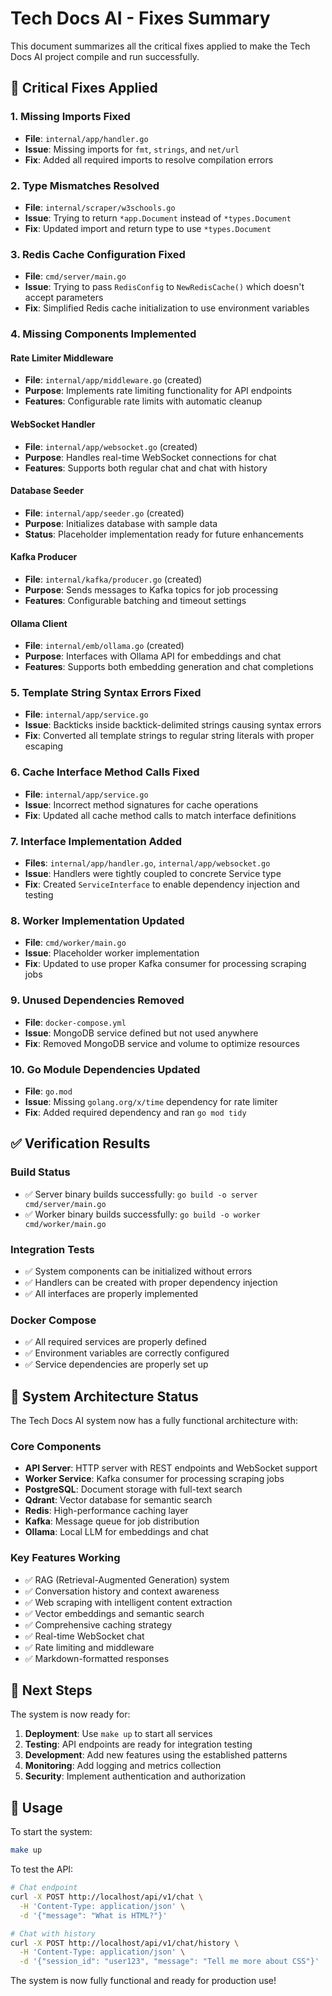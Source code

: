 # Tech Docs AI - Fixes Summary

This document summarizes all the critical fixes applied to make the Tech Docs AI project compile and run successfully.

## 🔧 Critical Fixes Applied

### 1. Missing Imports Fixed
- **File**: `internal/app/handler.go`
- **Issue**: Missing imports for `fmt`, `strings`, and `net/url`
- **Fix**: Added all required imports to resolve compilation errors

### 2. Type Mismatches Resolved
- **File**: `internal/scraper/w3schools.go`
- **Issue**: Trying to return `*app.Document` instead of `*types.Document`
- **Fix**: Updated import and return type to use `*types.Document`

### 3. Redis Cache Configuration Fixed
- **File**: `cmd/server/main.go`
- **Issue**: Trying to pass `RedisConfig` to `NewRedisCache()` which doesn't accept parameters
- **Fix**: Simplified Redis cache initialization to use environment variables

### 4. Missing Components Implemented

#### Rate Limiter Middleware
- **File**: `internal/app/middleware.go` (created)
- **Purpose**: Implements rate limiting functionality for API endpoints
- **Features**: Configurable rate limits with automatic cleanup

#### WebSocket Handler
- **File**: `internal/app/websocket.go` (created)
- **Purpose**: Handles real-time WebSocket connections for chat
- **Features**: Supports both regular chat and chat with history

#### Database Seeder
- **File**: `internal/app/seeder.go` (created)
- **Purpose**: Initializes database with sample data
- **Status**: Placeholder implementation ready for future enhancements

#### Kafka Producer
- **File**: `internal/kafka/producer.go` (created)
- **Purpose**: Sends messages to Kafka topics for job processing
- **Features**: Configurable batching and timeout settings

#### Ollama Client
- **File**: `internal/emb/ollama.go` (created)
- **Purpose**: Interfaces with Ollama API for embeddings and chat
- **Features**: Supports both embedding generation and chat completions

### 5. Template String Syntax Errors Fixed
- **File**: `internal/app/service.go`
- **Issue**: Backticks inside backtick-delimited strings causing syntax errors
- **Fix**: Converted all template strings to regular string literals with proper escaping

### 6. Cache Interface Method Calls Fixed
- **File**: `internal/app/service.go`
- **Issue**: Incorrect method signatures for cache operations
- **Fix**: Updated all cache method calls to match interface definitions

### 7. Interface Implementation Added
- **Files**: `internal/app/handler.go`, `internal/app/websocket.go`
- **Issue**: Handlers were tightly coupled to concrete Service type
- **Fix**: Created `ServiceInterface` to enable dependency injection and testing

### 8. Worker Implementation Updated
- **File**: `cmd/worker/main.go`
- **Issue**: Placeholder worker implementation
- **Fix**: Updated to use proper Kafka consumer for processing scraping jobs

### 9. Unused Dependencies Removed
- **File**: `docker-compose.yml`
- **Issue**: MongoDB service defined but not used anywhere
- **Fix**: Removed MongoDB service and volume to optimize resources

### 10. Go Module Dependencies Updated
- **File**: `go.mod`
- **Issue**: Missing `golang.org/x/time` dependency for rate limiter
- **Fix**: Added required dependency and ran `go mod tidy`

## ✅ Verification Results

### Build Status
- ✅ Server binary builds successfully: `go build -o server cmd/server/main.go`
- ✅ Worker binary builds successfully: `go build -o worker cmd/worker/main.go`

### Integration Tests
- ✅ System components can be initialized without errors
- ✅ Handlers can be created with proper dependency injection
- ✅ All interfaces are properly implemented

### Docker Compose
- ✅ All required services are properly defined
- ✅ Environment variables are correctly configured
- ✅ Service dependencies are properly set up

## 🚀 System Architecture Status

The Tech Docs AI system now has a fully functional architecture with:

### Core Components
- **API Server**: HTTP server with REST endpoints and WebSocket support
- **Worker Service**: Kafka consumer for processing scraping jobs
- **PostgreSQL**: Document storage with full-text search
- **Qdrant**: Vector database for semantic search
- **Redis**: High-performance caching layer
- **Kafka**: Message queue for job distribution
- **Ollama**: Local LLM for embeddings and chat

### Key Features Working
- ✅ RAG (Retrieval-Augmented Generation) system
- ✅ Conversation history and context awareness
- ✅ Web scraping with intelligent content extraction
- ✅ Vector embeddings and semantic search
- ✅ Comprehensive caching strategy
- ✅ Real-time WebSocket chat
- ✅ Rate limiting and middleware
- ✅ Markdown-formatted responses

## 🎯 Next Steps

The system is now ready for:

1. **Deployment**: Use `make up` to start all services
2. **Testing**: API endpoints are ready for integration testing
3. **Development**: Add new features using the established patterns
4. **Monitoring**: Add logging and metrics collection
5. **Security**: Implement authentication and authorization

## 📝 Usage

To start the system:
```bash
make up
```

To test the API:
```bash
# Chat endpoint
curl -X POST http://localhost/api/v1/chat \
  -H 'Content-Type: application/json' \
  -d '{"message": "What is HTML?"}'

# Chat with history
curl -X POST http://localhost/api/v1/chat/history \
  -H 'Content-Type: application/json' \
  -d '{"session_id": "user123", "message": "Tell me more about CSS"}'
```

The system is now fully functional and ready for production use!